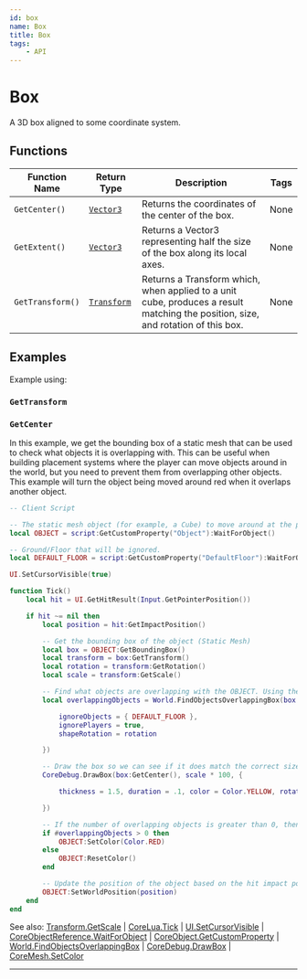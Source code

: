 ```yaml
---
id: box
name: Box
title: Box
tags:
    - API
---
```


# Box

A 3D box aligned to some coordinate system.

## Functions

| Function Name | Return Type | Description | Tags |
| -------- | ----------- | ----------- | ---- |
| `GetCenter()` | [`Vector3`](vector3.md) | Returns the coordinates of the center of the box. | None |
| `GetExtent()` | [`Vector3`](vector3.md) | Returns a Vector3 representing half the size of the box along its local axes. | None |
| `GetTransform()` | [`Transform`](transform.md) | Returns a Transform which, when applied to a unit cube, produces a result matching the position, size, and rotation of this box. | None |

## Examples

Example using:

### `GetTransform`

### `GetCenter`

In this example, we get the bounding box of a static mesh that can be used to check what objects it is overlapping with. This can be useful when building placement systems where the player can move objects around in the world, but you need to prevent them from overlapping other objects. This example will turn the object being moved around red when it overlaps another object.

```lua
-- Client Script

-- The static mesh object (for example, a Cube) to move around at the pointer position.
local OBJECT = script:GetCustomProperty("Object"):WaitForObject()

-- Ground/Floor that will be ignored.
local DEFAULT_FLOOR = script:GetCustomProperty("DefaultFloor"):WaitForObject()

UI.SetCursorVisible(true)

function Tick()
    local hit = UI.GetHitResult(Input.GetPointerPosition())

    if hit ~= nil then
        local position = hit:GetImpactPosition()

        -- Get the bounding box of the object (Static Mesh)
        local box = OBJECT:GetBoundingBox()
        local transform = box:GetTransform()
        local rotation = transform:GetRotation()
        local scale = transform:GetScale()

        -- Find what objects are overlapping with the OBJECT. Using the Box we can set these perfectly.
        local overlappingObjects = World.FindObjectsOverlappingBox(box:GetCenter(), scale * 100, {

            ignoreObjects = { DEFAULT_FLOOR },
            ignorePlayers = true,
            shapeRotation = rotation

        })

        -- Draw the box so we can see if it does match the correct size of the mesh.
        CoreDebug.DrawBox(box:GetCenter(), scale * 100, {

            thickness = 1.5, duration = .1, color = Color.YELLOW, rotation = rotation

        })

        -- If the number of overlapping objects is greater than 0, then set the OBJECT color to red.
        if #overlappingObjects > 0 then
            OBJECT:SetColor(Color.RED)
        else
            OBJECT:ResetColor()
        end

        -- Update the position of the object based on the hit impact position.
        OBJECT:SetWorldPosition(position)
    end
end
```

See also: [Transform.GetScale](transform.md) | [CoreLua.Tick](coreluafunctions.md) | [UI.SetCursorVisible](ui.md) | [CoreObjectReference.WaitForObject](coreobjectreference.md) | [CoreObject.GetCustomProperty](coreobject.md) | [World.FindObjectsOverlappingBox](world.md) | [CoreDebug.DrawBox](coredebug.md) | [CoreMesh.SetColor](coremesh.md)

---
